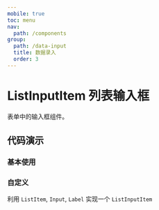 ```yaml
---
mobile: true
toc: menu
nav:
  path: /components
group:
  path: /data-input
  title: 数据录入
  order: 3
---
```


# ListInputItem 列表输入框

表单中的输入框组件。

## 代码演示

### 基本使用

<code src="./demo/demo1.tsx"></code>

### 自定义

利用 `ListItem`, `Input`, `Label` 实现一个 `ListInputItem`

<code src="./demo/demo2.tsx"></code>


<API src="./ListInputItem.tsx" props="InputProps|allowClear|defaultValue|description|disabled|divider|errorMessage|label|labelAlign|labelWidth|maxLength|multiline|onChange|placeholder|prefix|readOnly|required|suffix|type|value"></API>


